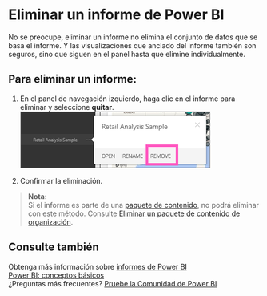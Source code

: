 <properties
   pageTitle="Eliminar un informe de Power BI"
   description="Eliminar un informe de Power BI"
   services="powerbi"
   documentationCenter=""
   authors="mihart"
   manager="mblythe"
   backup=""
   editor=""
   tags=""
   qualityFocus="no"
   qualityDate=""/>

<tags
   ms.service="powerbi"
   ms.devlang="NA"
   ms.topic="article"
   ms.tgt_pltfrm="NA"
   ms.workload="powerbi"
   ms.date="08/25/2016"
   ms.author="mihart"/>

# Eliminar un informe de Power BI  

No se preocupe, eliminar un informe no elimina el conjunto de datos que se basa el informe.  Y las visualizaciones que anclado del informe también son seguros, sino que siguen en el panel hasta que elimine individualmente.

## Para eliminar un informe:  
1.  En el panel de navegación izquierdo, haga clic en el informe para eliminar y seleccione **quitar**.  
    ![](media/powerbi-service-delete-a-report/deleteareport1_new.png)

2.  Confirmar la eliminación.

>**Nota:**  
>Si el informe es parte de una [paquete de contenido](powerbi-service-organizational-content-packs-introduction.md), no podrá eliminar con este método.  Consulte [Eliminar un paquete de contenido de organización](powerbi-service-organizational-content-pack-delete.md). 

## Consulte también  
Obtenga más información sobre [informes de Power BI](powerbi-service-reports.md)  
[Power BI: conceptos básicos](powerbi-service-basic-concepts.md)  
¿Preguntas más frecuentes? [Pruebe la Comunidad de Power BI](http://community.powerbi.com/)
